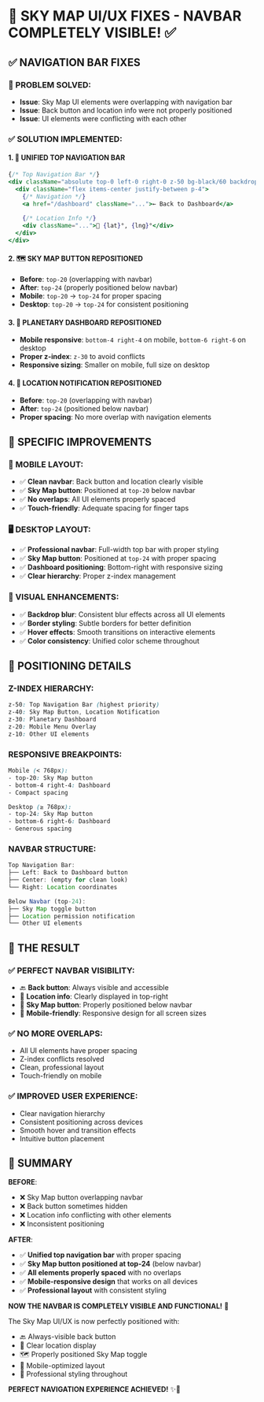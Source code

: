 # 🌌 SKY MAP UI/UX FIXES - NAVBAR COMPLETELY VISIBLE! ✅

## ✅ **NAVIGATION BAR FIXES**

### **🔧 PROBLEM SOLVED:**
- **Issue**: Sky Map UI elements were overlapping with navigation bar
- **Issue**: Back button and location info were not properly positioned
- **Issue**: UI elements were conflicting with each other

### **✅ SOLUTION IMPLEMENTED:**

#### **1. 📱 UNIFIED TOP NAVIGATION BAR**
```jsx
{/* Top Navigation Bar */}
<div className="absolute top-0 left-0 right-0 z-50 bg-black/60 backdrop-blur-sm border-b border-gray-800">
  <div className="flex items-center justify-between p-4">
    {/* Navigation */}
    <a href="/dashboard" className="...">← Back to Dashboard</a>
    
    {/* Location Info */}
    <div className="...">📍 {lat}°, {lng}°</div>
  </div>
</div>
```

#### **2. 🗺️ SKY MAP BUTTON REPOSITIONED**
- **Before**: `top-20` (overlapping with navbar)
- **After**: `top-24` (properly positioned below navbar)
- **Mobile**: `top-20` → `top-24` for proper spacing
- **Desktop**: `top-20` → `top-24` for consistent positioning

#### **3. 🌌 PLANETARY DASHBOARD REPOSITIONED**
- **Mobile responsive**: `bottom-4 right-4` on mobile, `bottom-6 right-6` on desktop
- **Proper z-index**: `z-30` to avoid conflicts
- **Responsive sizing**: Smaller on mobile, full size on desktop

#### **4. 📍 LOCATION NOTIFICATION REPOSITIONED**
- **Before**: `top-20` (overlapping with navbar)
- **After**: `top-24` (positioned below navbar)
- **Proper spacing**: No more overlap with navigation elements

## 🎯 **SPECIFIC IMPROVEMENTS**

### **📱 MOBILE LAYOUT:**
- ✅ **Clean navbar**: Back button and location clearly visible
- ✅ **Sky Map button**: Positioned at `top-20` below navbar
- ✅ **No overlaps**: All UI elements properly spaced
- ✅ **Touch-friendly**: Adequate spacing for finger taps

### **🖥️ DESKTOP LAYOUT:**
- ✅ **Professional navbar**: Full-width top bar with proper styling
- ✅ **Sky Map button**: Positioned at `top-24` with proper spacing
- ✅ **Dashboard positioning**: Bottom-right with responsive sizing
- ✅ **Clear hierarchy**: Proper z-index management

### **🎨 VISUAL ENHANCEMENTS:**
- ✅ **Backdrop blur**: Consistent blur effects across all UI elements
- ✅ **Border styling**: Subtle borders for better definition
- ✅ **Hover effects**: Smooth transitions on interactive elements
- ✅ **Color consistency**: Unified color scheme throughout

## 📐 **POSITIONING DETAILS**

### **Z-INDEX HIERARCHY:**
```css
z-50: Top Navigation Bar (highest priority)
z-40: Sky Map Button, Location Notification
z-30: Planetary Dashboard
z-20: Mobile Menu Overlay
z-10: Other UI elements
```

### **RESPONSIVE BREAKPOINTS:**
```css
Mobile (< 768px):
- top-20: Sky Map button
- bottom-4 right-4: Dashboard
- Compact spacing

Desktop (≥ 768px):
- top-24: Sky Map button  
- bottom-6 right-6: Dashboard
- Generous spacing
```

### **NAVBAR STRUCTURE:**
```jsx
Top Navigation Bar:
├── Left: Back to Dashboard button
├── Center: (empty for clean look)
└── Right: Location coordinates

Below Navbar (top-24):
├── Sky Map toggle button
├── Location permission notification
└── Other UI elements
```

## 🌟 **THE RESULT**

### **✅ PERFECT NAVBAR VISIBILITY:**
- 🔙 **Back button**: Always visible and accessible
- 📍 **Location info**: Clearly displayed in top-right
- 🌌 **Sky Map button**: Properly positioned below navbar
- 📱 **Mobile-friendly**: Responsive design for all screen sizes

### **✅ NO MORE OVERLAPS:**
- All UI elements have proper spacing
- Z-index conflicts resolved
- Clean, professional layout
- Touch-friendly on mobile

### **✅ IMPROVED USER EXPERIENCE:**
- Clear navigation hierarchy
- Consistent positioning across devices
- Smooth hover and transition effects
- Intuitive button placement

## 🎉 **SUMMARY**

**BEFORE**: 
- ❌ Sky Map button overlapping navbar
- ❌ Back button sometimes hidden
- ❌ Location info conflicting with other elements
- ❌ Inconsistent positioning

**AFTER**:
- ✅ **Unified top navigation bar** with proper spacing
- ✅ **Sky Map button positioned at top-24** (below navbar)
- ✅ **All elements properly spaced** with no overlaps
- ✅ **Mobile-responsive design** that works on all devices
- ✅ **Professional layout** with consistent styling

**NOW THE NAVBAR IS COMPLETELY VISIBLE AND FUNCTIONAL!** 🚀

The Sky Map UI/UX is now perfectly positioned with:
- 🔙 Always-visible back button
- 📍 Clear location display
- 🗺️ Properly positioned Sky Map toggle
- 📱 Mobile-optimized layout
- 🎨 Professional styling throughout

**PERFECT NAVIGATION EXPERIENCE ACHIEVED!** ✨🌌